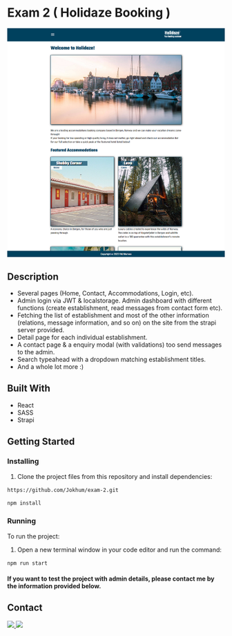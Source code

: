 # Exam 2 ( Holidaze Booking )

![image](https://github.com/Jokhum/exam-2/blob/a3d6ec09b52c858a4ee18bdb5a72e1ad0bafcc49/src/images/overview.png)

## Description

- Several pages (Home, Contact, Accommodations, Login, etc).
- Admin login via JWT & localstorage. Admin dashboard with different functions (create establishment, read messages from contact form etc).
- Fetching the list of establishment and most of the other information (relations, message information, and so on) on the site from the strapi server provided.
- Detail page for each individual establishment.
- A contact page & a enquiry modal (with validations) too send messages to the admin.
- Search typeahead with a dropdown matching establishment titles.
- And a whole lot more :)

## Built With

- React
- SASS
- Strapi

## Getting Started

### Installing

1. Clone the project files from this repository and install dependencies:

```bash
https://github.com/Jokhum/exam-2.git
```
```bash
npm install
```

### Running

To run the project:

1. Open a new terminal window in your code editor and run the command:

```bash
npm run start
```

#### If you want to test the project with admin details, please contact me by the information provided below.

## Contact

<a href="https://www.linkedin.com/in/pwerven/" target="_blank">
  <img src=https://img.shields.io/badge/linkedin-%230077B5.svg?style=for-the-badge&logo=linkedin&logoColor=white />
</a>
<a href="mailto:p_werven@gmail.com" target="_blank">
  <img src=https://img.shields.io/badge/Gmail-D14836?style=for-the-badge&logo=gmail&logoColor=white />
</a>
